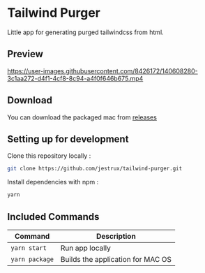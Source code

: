 # Tailwind Purger
Little app for generating purged tailwindcss from html.

## Preview

https://user-images.githubusercontent.com/8426172/140608280-3c1aa272-d4f1-4cf8-8c94-a4f0f646b675.mp4


## Download
You can download the packaged mac from [releases](https://github.com/jestrux/tailwind-purger/releases)

## Setting up for development

Clone this repository locally :

``` bash
git clone https://github.com/jestrux/tailwind-purger.git
```

Install dependencies with npm :

``` bash
yarn
```

## Included Commands

|Command|Description|
|--|--|
|`yarn start`| Run app locally |
|`yarn package`|  Builds the application for MAC OS
